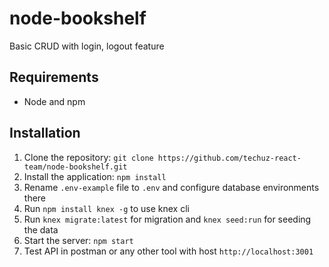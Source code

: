 # node-bookshelf
Basic CRUD with login, logout feature

## Requirements
  - Node and npm

## Installation 
  1. Clone the repository: `git clone https://github.com/techuz-react-team/node-bookshelf.git` 
  2. Install the application: `npm install`
  3. Rename `.env-example` file to `.env` and configure database environments there
  4. Run `npm install knex -g` to use knex cli
  5. Run `knex migrate:latest` for migration and `knex seed:run` for seeding the data
  6. Start the server: `npm start`
  7. Test API in postman or any other tool with host `http://localhost:3001`